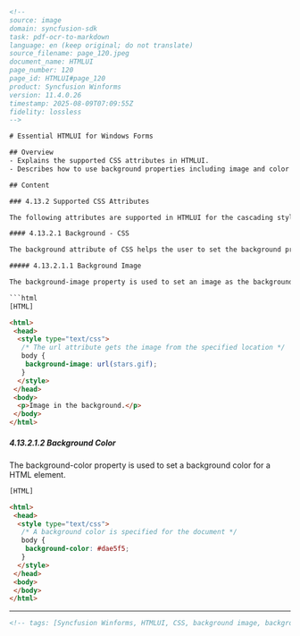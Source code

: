 ```html
<!-- 
source: image
domain: syncfusion-sdk
task: pdf-ocr-to-markdown
language: en (keep original; do not translate)
source_filename: page_120.jpeg
document_name: HTMLUI
page_number: 120
page_id: HTMLUI#page_120
product: Syncfusion Winforms
version: 11.4.0.26
timestamp: 2025-08-09T07:09:55Z
fidelity: lossless
-->

# Essential HTMLUI for Windows Forms

## Overview
- Explains the supported CSS attributes in HTMLUI.
- Describes how to use background properties including image and color for HTML elements.

## Content

### 4.13.2 Supported CSS Attributes

The following attributes are supported in HTMLUI for the cascading style sheet definition.

#### 4.13.2.1 Background - CSS

The background attribute of CSS helps the user to set the background properties for the specified element. The following are the background properties that are supported in HTMLUI for a HTML element using CSS.

##### 4.13.2.1.1 Background Image

The background-image property is used to set an image as the background of the HTML element.

```html
[HTML]

<html>
 <head>
  <style type="text/css">
   /* The url attribute gets the image from the specified location */
   body {
    background-image: url(stars.gif);
   }
  </style>
 </head>
 <body>
  <p>Image in the background.</p>
 </body>
</html>
```

##### 4.13.2.1.2 Background Color

The background-color property is used to set a background color for a HTML element.

```html
[HTML]

<html>
 <head>
  <style type="text/css">
   /* A background color is specified for the document */
   body {
    background-color: #dae5f5;
   }
  </style>
 </head>
 <body>
 </body>
</html>
```

---

```html
<!-- tags: [Syncfusion Winforms, HTMLUI, CSS, background image, background color, Windows Forms] keywords: [CSS attributes, HTML background properties, HTMLUI, cascading style sheet, background-image, background-color, HTML elements] -->
```